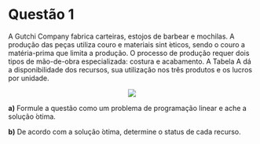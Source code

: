 # Questão 1
A Gutchi Company fabrica carteiras, estojos de barbear e mochilas. A produção das peças
utiliza couro e materiais sint ́eticos, sendo o couro a matéria-prima que limita a produção. O
processo de produção requer dois tipos de mão-de-obra especializada: costura e acabamento.
A Tabela A dá a disponibilidade dos recursos, sua utilização nos três produtos e os lucros
por unidade.
<div align="center">
  
  ![](image.png)
  
</div>

**a)** Formule a questão como um problema de programação linear e ache a solução ́otima.

**b)** De acordo com a solução ́otima, determine o status de cada recurso.
